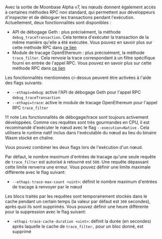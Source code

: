 Avec la sortie de Moonbase Alpha v7, les nœuds donnent également accès à certaines méthodes RPC non standard, qui permettent aux développeurs d'inspecter et de déboguer les transactions pendant l'exécution. Actuellement, deux fonctionnalités sont disponibles :

 - API de débogage Geth : plus précisément, la méthode `debug_traceTransaction`. Cela tentera d'exécuter la transaction de la même manière qu'elle a été exécutée. Vous pouvez en savoir plus sur cette méthode RPC dans [ce lien](https://geth.ethereum.org/docs/rpc/ns-debug#debug_tracetransaction)
 - Module de tracage OpenEthereum : plus précisément, la méthode `trace_filter`. Cela renvoie la trace correspondant à un filtre spécifique fourni en entrée de l'appel RPC. Vous pouvez en savoir plus sur cette méthode RPC dans [ce lien](https://openethereum.github.io/JSONRPC-trace-module#trace_filter)

Les fonctionnalités mentionnées ci-dessus peuvent être activées à l'aide des flags suivants:

 - `--ethapi=debug`: active l'API de débogage Geth pour l'appel RPC `debug_traceTransaction` 
 - `--ethapi=trace`: active le module de tracage OpenEthereum pour l'appel RPC `trace_filter`

!!! note
    Les fonctionnalités de débogage/trace sont toujours activement développées. Comme ces requêtes sont très gourmandes en CPU, il est recommandé d'exécuter le nœud avec le flag `--execution=Native` . Cela utilisera le runtime natif inclus dans l'exécutable du nœud au lieu du binaire Wasm stocké en chaîne.

Vous pouvez combiner les deux flags lors de l'exécution d'un nœud. 

Par défaut, le nombre maximum d'entrées de tracage qu'une seule requête de `trace_filter` est autorisé à retourné est `500`. Une requête dépassant cette limite renverra une erreur. Vous pouvez définir une limite maximale différente avec le flag suivant:

 - `--ethapi-trace-max-count <uint>`: définit le nombre maximum d'entrées de tracage à renvoyer par le nœud

Les blocs traités par les requêtes sont temporairement stockés dans le cache pendant un certain temps (la valeur par défaut est `300` secondes), après quoi ils sont supprimés. Vous pouvez définir une heure différente pour la suppression avec le flag suivant:

 - `-ethapi-trace-cache-duration <uint>`: définit la durée (en secondes) après laquelle le cache de `trace_filter,` pour un bloc donné, est supprimé
